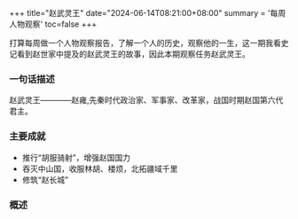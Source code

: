 +++
title="赵武灵王"
date="2024-06-14T08:21:00+08:00"
summary = '每周人物观察'
toc=false
+++

打算每周做一个人物观察报告，了解一个人的历史，观察他的一生，这一期我看史记看到赵世家中提及的赵武灵王的故事，因此本期观察任务赵武灵王。


### 一句话描述

赵武灵王————赵雍,先秦时代政治家、军事家、改革家，战国时期赵国第六代君主。

### 主要成就

- 推行“胡服骑射”，增强赵国国力
- 吞灭中山国，收服林胡、楼烦，北拓疆域千里
- 修筑“赵长城”


### 概述


